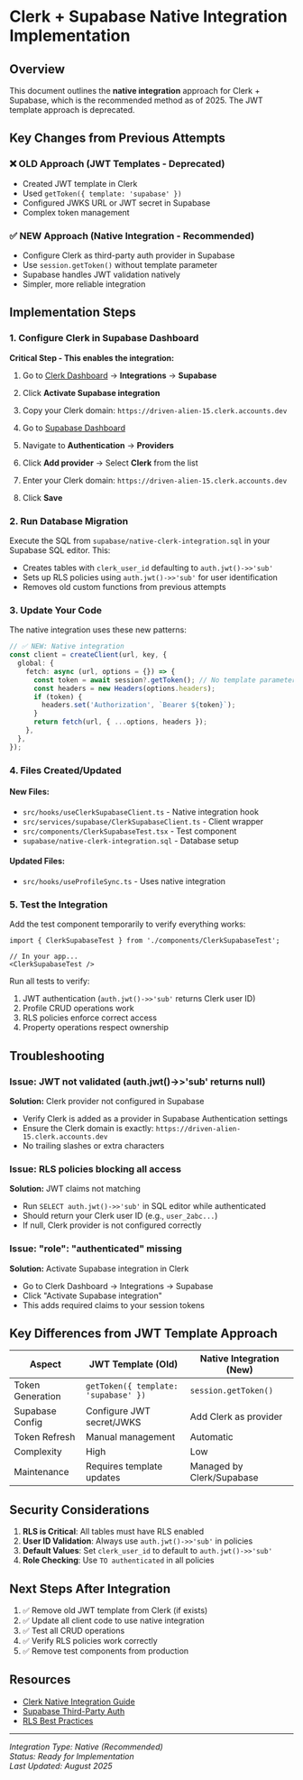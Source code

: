 # Clerk + Supabase Native Integration Implementation

## Overview
This document outlines the **native integration** approach for Clerk + Supabase, which is the recommended method as of 2025. The JWT template approach is deprecated.

## Key Changes from Previous Attempts

### ❌ OLD Approach (JWT Templates - Deprecated)
- Created JWT template in Clerk
- Used `getToken({ template: 'supabase' })`  
- Configured JWKS URL or JWT secret in Supabase
- Complex token management

### ✅ NEW Approach (Native Integration - Recommended)
- Configure Clerk as third-party auth provider in Supabase
- Use `session.getToken()` without template parameter
- Supabase handles JWT validation natively
- Simpler, more reliable integration

## Implementation Steps

### 1. Configure Clerk in Supabase Dashboard

**Critical Step - This enables the integration:**

1. Go to [Clerk Dashboard](https://dashboard.clerk.com) → **Integrations** → **Supabase**
2. Click **Activate Supabase integration**
3. Copy your Clerk domain: `https://driven-alien-15.clerk.accounts.dev`

4. Go to [Supabase Dashboard](https://supabase.com/dashboard/project/zxqhxjuwmkxevhkpqfzf/auth/providers)
5. Navigate to **Authentication** → **Providers**
6. Click **Add provider** → Select **Clerk** from the list
7. Enter your Clerk domain: `https://driven-alien-15.clerk.accounts.dev`
8. Click **Save**

### 2. Run Database Migration

Execute the SQL from `supabase/native-clerk-integration.sql` in your Supabase SQL editor. This:
- Creates tables with `clerk_user_id` defaulting to `auth.jwt()->>'sub'`
- Sets up RLS policies using `auth.jwt()->>'sub'` for user identification
- Removes old custom functions from previous attempts

### 3. Update Your Code

The native integration uses these new patterns:

```typescript
// ✅ NEW: Native integration
const client = createClient(url, key, {
  global: {
    fetch: async (url, options = {}) => {
      const token = await session?.getToken(); // No template parameter!
      const headers = new Headers(options.headers);
      if (token) {
        headers.set('Authorization', `Bearer ${token}`);
      }
      return fetch(url, { ...options, headers });
    },
  },
});
```

### 4. Files Created/Updated

#### New Files:
- `src/hooks/useClerkSupabaseClient.ts` - Native integration hook
- `src/services/supabase/ClerkSupabaseClient.ts` - Client wrapper
- `src/components/ClerkSupabaseTest.tsx` - Test component
- `supabase/native-clerk-integration.sql` - Database setup

#### Updated Files:
- `src/hooks/useProfileSync.ts` - Uses native integration

### 5. Test the Integration

Add the test component temporarily to verify everything works:

```tsx
import { ClerkSupabaseTest } from './components/ClerkSupabaseTest';

// In your app...
<ClerkSupabaseTest />
```

Run all tests to verify:
1. JWT authentication (`auth.jwt()->>'sub'` returns Clerk user ID)
2. Profile CRUD operations work
3. RLS policies enforce correct access
4. Property operations respect ownership

## Troubleshooting

### Issue: JWT not validated (auth.jwt()->>'sub' returns null)

**Solution:** Clerk provider not configured in Supabase
- Verify Clerk is added as a provider in Supabase Authentication settings
- Ensure the Clerk domain is exactly: `https://driven-alien-15.clerk.accounts.dev`
- No trailing slashes or extra characters

### Issue: RLS policies blocking all access

**Solution:** JWT claims not matching
- Run `SELECT auth.jwt()->>'sub'` in SQL editor while authenticated
- Should return your Clerk user ID (e.g., `user_2abc...`)
- If null, Clerk provider is not configured correctly

### Issue: "role": "authenticated" missing

**Solution:** Activate Supabase integration in Clerk
- Go to Clerk Dashboard → Integrations → Supabase
- Click "Activate Supabase integration"
- This adds required claims to your session tokens

## Key Differences from JWT Template Approach

| Aspect | JWT Template (Old) | Native Integration (New) |
|--------|-------------------|------------------------|
| Token Generation | `getToken({ template: 'supabase' })` | `session.getToken()` |
| Supabase Config | Configure JWT secret/JWKS | Add Clerk as provider |
| Token Refresh | Manual management | Automatic |
| Complexity | High | Low |
| Maintenance | Requires template updates | Managed by Clerk/Supabase |

## Security Considerations

1. **RLS is Critical**: All tables must have RLS enabled
2. **User ID Validation**: Always use `auth.jwt()->>'sub'` in policies
3. **Default Values**: Set `clerk_user_id` to default to `auth.jwt()->>'sub'`
4. **Role Checking**: Use `TO authenticated` in all policies

## Next Steps After Integration

1. ✅ Remove old JWT template from Clerk (if exists)
2. ✅ Update all client code to use native integration
3. ✅ Test all CRUD operations
4. ✅ Verify RLS policies work correctly
5. ✅ Remove test components from production

## Resources

- [Clerk Native Integration Guide](https://clerk.com/docs/integrations/databases/supabase)
- [Supabase Third-Party Auth](https://supabase.com/docs/guides/auth/third-party-auth)
- [RLS Best Practices](https://supabase.com/docs/guides/auth/row-level-security)

---

*Integration Type: Native (Recommended)*  
*Status: Ready for Implementation*  
*Last Updated: August 2025*
